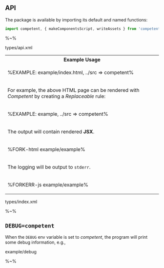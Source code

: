 ## API

The package is available by importing its default and named functions:

```js
import competent, { makeComponentsScript, writeAssets } from 'competent'
```

%~%

<typedef name="competent" noArgTypesInToc>types/api.xml</typedef>

<!-- ```## competent => _restream.Rule
[
  ["components", "Object"],
  ["config?", "Config"]
]
``` -->

<table>
<tr><th>Example Usage</th></tr>
<tr><td>

%EXAMPLE: example/index.html, ../src => competent%
</td></tr>
<tr><td>
<md2html>

For example, the above HTML page can be rendered with _Competent_ by creating a _Replaceable_ rule:
</md2html>
</td></tr>
<tr><td>

%EXAMPLE: example, ../src => competent%
</td></tr>
<tr><td>
<md2html>

The output will contain rendered **JSX**.
</md2html>
</td></tr>
<tr><td>

%FORK-html example/example%
</td></tr>
<tr><td>
<md2html>

The logging will be output to `stderr`.
</md2html>
</td></tr>
<tr><td>

%FORKERR-js example/example%
</td></tr>
</table>

<typedef narrow flatten>types/index.xml</typedef>

%~%

## `DEBUG=competent`

When the `DEBUG` env variable is set to _competent_, the program will print some debug information, e.g.,

<fork stderr env="DEBUG=competent">example/debug</fork>

%~%